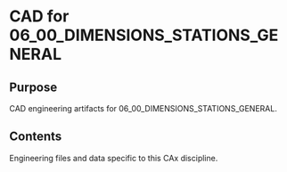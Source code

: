 # CAD for 06_00_DIMENSIONS_STATIONS_GENERAL

## Purpose
CAD engineering artifacts for 06_00_DIMENSIONS_STATIONS_GENERAL.

## Contents
Engineering files and data specific to this CAx discipline.
